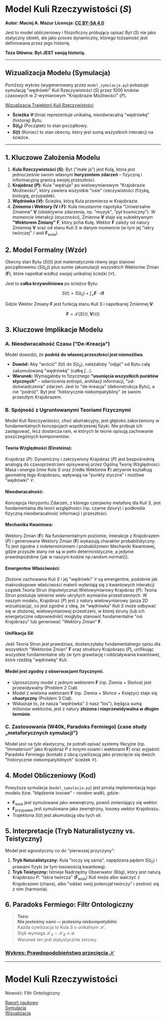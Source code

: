 # Model Kuli Rzeczywistości ($S$)
**Autor: Maciej A. Mazur**
**Licencja: [CC BY-SA 4.0](LICENSE)**

Jest to model obliczeniowy i filozoficzny próbujący opisać Byt ($S$) nie jako statyczny obiekt, ale jako proces dynamiczny, którego tożsamość jest definiowana przez jego historię.

**Teza Główna: Byt JEST swoją historią.**

---

## Wizualizacja Modelu (Symulacja)

Poniższy wykres (wygenerowany przez `model_symulacja.py`) pokazuje symulację "wędrówki" Kuli Rzeczywistości ($S$) przez 1000 kroków czasowych w 2-wymiarowym "Krajobrazie Możliwości" ($P$).

[Wizualizacja Trajektorii Kuli Rzeczywistości](kula_trajektoria.png)

* **Ścieżka $\mathcal{C}$** (linia) reprezentuje unikalną, nieodwracalną "wędrówkę" (historię) Bytu.
* **$S(t_0)$** (Początek) to stan początkowy.
* **$S(t)$** (Koniec) to stan obecny, który jest sumą wszystkich interakcji na ścieżce.

---

## 1. Kluczowe Założenia Modelu

1.  **Kula Rzeczywistości ($S$):** Byt ("małe ja") jest Kulą, która jest jednocześnie swoim własnym **horyzontem zdarzeń** – fizyczną i informacyjną granicą swojej przeszłości.
2.  **Krajobraz ($P$):** Kula "wędruje" po wielowymiarowym "Krajobrazie Możliwości", który zawiera wszystkie "osie" rzeczywistości (fizykę, biologię, przypadek).
3.  **Wędrówka ($\mathcal{C}$):** Ścieżka, którą Kula przemierza w Krajobrazie.
4.  **Zmienne i Wektory ($\mathbf{V}$ i $\mathbf{F}$):** Kula nieustannie napotyka "Uniwersalne Zmienne" $\mathbf{V}$ (obiektywne zdarzenia, np. "muzyk", "pył kosmiczny"). W momencie interakcji (styczności), Zmienna $\mathbf{V}$ staje się subiektywnym **"Wektorem Zmiany" $\mathbf{F}$**, który pcha Kulę. Wektor $\mathbf{F}$ zależy od natury Zmiennej $\mathbf{V}$ oraz od stanu Kuli $S$ w danym momencie (w tym jej "iskry twórczej" / woli $\mathbf{F}_{\text{wola}}$).

## 2. Model Formalny (Wzór)

Obecny stan Bytu ($S(t)$) jest matematycznie równy jego stanowi początkowemu ($S(t_0)$) plus sumie (akumulacji) *wszystkich* Wektorów Zmian ($\mathbf{F}$), które napotkał wzdłuż swojej unikalnej ścieżki ($\mathcal{C}$).

Jest to **całka krzywoliniowa** po ścieżce Bytu:

$$S(t) = S(t_0) + \int_{\mathcal{C}} \mathbf{F} \cdot d\mathbf{l}$$

Gdzie Wektor Zmiany $\mathbf{F}$ jest funkcją stanu Kuli $S$ i napotkanej Zmiennej $\mathbf{V}$:

$$\mathbf{F} = \mathcal{F}(S(\tau), \mathbf{V}(\tau))$$

## 3. Kluczowe Implikacje Modelu

### A. Nieodwracalność Czasu ("De-Kreacja")
Model dowodzi, że **podróż do własnej przeszłości jest niemożliwa**.
* **Dowód:** Aby "wrócić" $S(t)$ do $S(t_0)$, należałoby "odjąć" od Bytu całą zakumulowaną "wędrówkę" (całkę $\int \dots$).
* **Warunek:** Wymagałoby to fizycznego **"usunięcia wszystkich punktów stycznych"** – odwrócenia entropii, anihilacji informacji, "od-doświadczenia" zdarzeń. Jest to "de-kreacja" (dekonstrukcja Bytu), a nie "podróż". Byt jest "historycznie niekompatybilny" ze swoim przeszłym Krajobrazem.

### B. Spójność z Ugruntowanymi Teoriami Fizycznymi
Model Kuli Rzeczywistości, choć abstrakcyjny, jest głęboko zakorzeniony w fundamentalnych koncepcjach współczesnej fizyki. Nie próbuje ich zastępować, lecz dostarcza ram, w których te teorie opisują zachowanie poszczególnych komponentów:
#### Teoria Względności (Einsteina):
Krajobraz ($P$): Dynamiczny i zakrzywiony Krajobraz ($P$) jest bezpośrednią analogią do czasoprzestrzeni opisywanej przez Ogólną Teorię Względności.
Masa i energia (inne Kule $S$ oraz źródła Wektorów $\mathbf{F}$) aktywnie kształtują geometrię tego Krajobrazu, wpływają na "punkty styczne" i możliwe "wędrówki" $\mathcal{C}$.
#### Nieodwracalność: 
Koncepcja Horyzontu Zdarzeń, z którego czerpiemy metaforę dla Kuli $S$, jest fundamentalna dla teorii względności (np. czarne dziury) i podkreśla fizyczną nieodwracalność informacji i przeszłości.
#### Mechanika Kwantowa:
Wektory Zmian ($\mathbf{F}$): Na fundamentalnym poziomie, interakcje z Krajobrazem ($P$) i generowane Wektory Zmian ($\mathbf{F}$) wykazują charakter probabilistyczny. To jest zgodne z indeterminizmem i probabilizmem Mechaniki Kwantowej, gdzie przyszłe stany nie są w pełni deterministyczne, a jedynie prawdopodobne (jak w naszym kodzie np.random.normal()).
#### Emergentne Właściwości: 
Złożone zachowania Kuli $S$ i jej "wędrówki" $\mathcal{C}$ są emergentne, podobnie jak makroskopowe właściwości materii wyłaniają się z kwantowych interakcji cząstek.Teoria Strun (hipotetyczna):Wielowymiarowy Krajobraz ($P$): Teoria Strun postuluje istnienie wielu ukrytych wymiarów przestrzennych. W naszym modelu, Krajobraz ($P$) jest z natury wielowymiarowy (poza 2D wizualizacją), co jest zgodne z ideą, że "wędrówka" Kuli $S$ może odbywać się w złożonej, wielowymiarowej przestrzeni, w której struny (lub ich energetyczne odpowiedniki) mogłyby stanowić fundamentalne "osi Krajobrazu" lub generować "Wektory Zmian" $\mathbf{F}$.
#### Unifikacja Sił: 
Jeśli Teoria Strun jest prawdziwa, dostarczyłaby fundamentalnego opisu dla wszystkich "Wektorów Zmian" $\mathbf{F}$ oraz struktury Krajobrazu ($P$), unifikując wszystkie fundamentalne siły (w tym grawitację i oddziaływania kwantowe), które rzeźbią "wędrówkę" Kuli.
#### Model jest zgodny z obserwacjami fizycznymi.
* Uproszczony model z jednym wektorem $\mathbf{F}$ (np. Ziemia + Słońce) jest przewidywalny (Problem 2 Ciał).
* Model z wieloma wektorami $\mathbf{F}$ (np. Ziemia + Słońce + Księżyc) staje się **chaotyczny** (Problem 3 Ciał).
* Wskazuje to, że nasza "wędrówka" (i nasz "los"), będąca sumą milionów wektorów, jest z natury **złożona i nieprzewidywalna w długim terminie**.

### C. Zastosowania (W40k, Paradoks Fermiego) {case study „metaforycznych symulacji”}
Model jest na tyle elastyczny, że potrafi opisać systemy fikcyjne (np. "Immaterium" jako Krajobraz $P$ z innymi osiami i wektorami $\mathbf{F}$) oraz wyjaśnić Paradoks Fermiego (kontakt z obcą cywilizacją jako przecięcie się dwóch "historycznie niekompatybilnych" ścieżek $\mathcal{C}$).

## 4. Model Obliczeniowy (Kod)

Powyższa symulacja (`model_symulacja.py`) jest prostą implementacją tego modelu (tzw. "błądzenie losowe" - *random walk*), gdzie:
* $\mathbf{F}_{\text{wola}}$ jest symulowane jako wewnętrzny, powoli zmieniający się wektor.
* $\mathbf{F}_{\text{przypadek}}$ jest symulowane jako zewnętrzny, losowy wektor Krajobrazu.
* Trajektoria $S(t)$ jest akumulacją obu tych sił.

## 5. Interpretacje (Tryb Naturalistyczny vs. Teistyczny)

Model jest agnostyczny co do "pierwszej przyczyny":
1.  **Tryb Naturalistyczny:** Kula "toczy się sama", napędzana pędem $S(t_0)$ i prawami fizyki (w tym losowością kwantową).
2.  **Tryb Teistyczny:** Istnieje Nadrzędny Obserwator (Bóg), który jest naturą Krajobrazu $P$. "Iskra twórcza" ($\mathbf{F}_{\text{wola}}$) Kuli może albo walczyć z Krajobrazem (chaos), albo "oddać swój potencjał twórczy" i zestroić się z nim (harmonia).
   
## 6. Paradoks Fermiego: Filtr Ontologiczny

> **Teza:**  
> **Nie jesteśmy sami — jesteśmy *niekompatybilni*.**  
> Każda cywilizacja to Kula $S$ o unikalnym $\mathcal{H}$.  
> Styk wymaga $\mathcal{H}_A \cap \mathcal{H}_B \neq \emptyset$.  
> Warunek ten jest statystycznie zerowy.

### [Wykres: Prawdopodobieństwo przecięcia $\mathcal{H}$](chart.png)


---

# Model Kuli Rzeczywistości

Nowość: Filtr Ontologiczny

[Raport naukowy](docs/Filtr_Ontologiczny_Raport.md)  
[Symulacja](simulations/fermi_1000.py)  
[Wizualizacja](simulations/results/pca_2d_plot.png)
